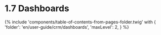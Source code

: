 # 1.7 Dashboards

{% include 'components/table-of-contents-from-pages-folder.twig' with {
  'folder': 'en/user-guide/crm/dashboards',
  'maxLevel': 2,
} %}
